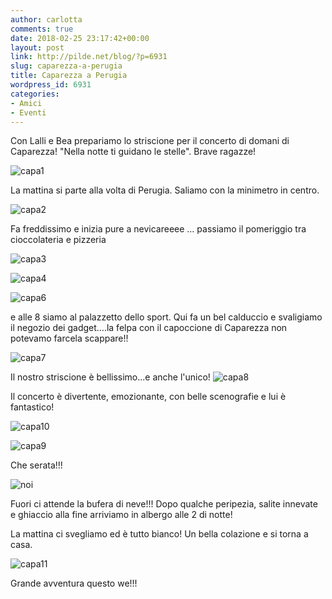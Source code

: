 ```yaml
---
author: carlotta
comments: true
date: 2018-02-25 23:17:42+00:00
layout: post
link: http://pilde.net/blog/?p=6931
slug: caparezza-a-perugia
title: Caparezza a Perugia
wordpress_id: 6931
categories:
- Amici
- Eventi
---
```


Con Lalli e Bea prepariamo lo striscione per il concerto di domani di Caparezza! "Nella notte ti guidano le stelle". Brave ragazze!

![capa1]({{baseurl}}/uploads/2018/02/capa1.jpg)


La mattina si parte alla volta di Perugia. Saliamo con la minimetro in centro.

![capa2]({{baseurl}}/uploads/2018/02/capa2.jpg)


Fa freddissimo e inizia pure a nevicareeee ... passiamo il pomeriggio tra cioccolateria e pizzeria

![capa3]({{baseurl}}/uploads/2018/02/capa3.jpg)


 ![capa4]({{baseurl}}/uploads/2018/02/capa4.jpg)


 ![capa6]({{baseurl}}/uploads/2018/02/capa6.jpg)


e alle 8 siamo al palazzetto dello sport. Qui fa un bel calduccio e svaligiamo il negozio dei gadget....la felpa con il capoccione di Caparezza non potevamo farcela scappare!!

![capa7]({{baseurl}}/uploads/2018/02/capa7.jpg)


Il nostro striscione è bellissimo...e anche l'unico! ![capa8]({{baseurl}}/uploads/2018/02/capa8.jpg)


Il concerto è divertente, emozionante, con belle scenografie e lui è fantastico!

![capa10]({{baseurl}}/uploads/2018/02/capa10.jpg)


 ![capa9]({{baseurl}}/uploads/2018/02/capa9.jpg)




Che serata!!!

![noi]({{baseurl}}/uploads/2018/02/noi-1.jpg)




Fuori ci attende la bufera di neve!!! Dopo qualche peripezia, salite innevate e ghiaccio alla fine arriviamo in albergo alle 2 di notte!

La mattina ci svegliamo ed è tutto bianco! Un bella colazione e si torna a casa.

![capa11]({{baseurl}}/uploads/2018/02/capa11.jpg)


Grande avventura questo we!!!
